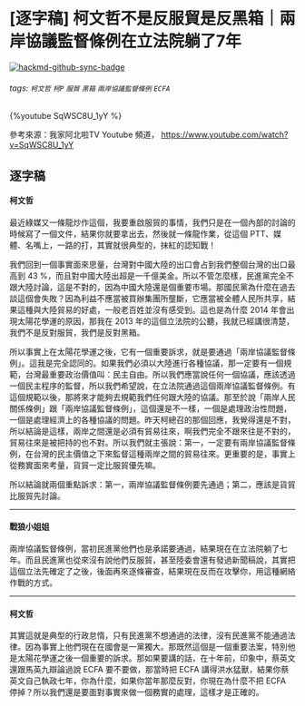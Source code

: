 # [逐字稿] 柯文哲不是反服貿是反黑箱｜兩岸協議監督條例在立法院躺了7年

[![hackmd-github-sync-badge](https://hackmd.io/SCFYFP9UTV-Yq7WRzZ_bcw/badge)](https://hackmd.io/SCFYFP9UTV-Yq7WRzZ_bcw)


###### tags: `柯文哲` `柯P` `服貿` `黑箱` `兩岸協議監督條例` `ECFA`

{%youtube SqWSC8U_1yY %}

參考來源：我家阿北啦TV Youtube 頻道， https://www.youtube.com/watch?v=SqWSC8U_1yY

## 逐字稿

#### 柯文哲

最近綠媒又一條龍炒作這個，我要重啟服貿的事情，我們只是在一個內部的討論的時候寫了一個文件，結果你就要拿出去，然後就一條龍作業，從這個 PTT、媒體、名嘴上，一路的打，其實就很典型的，抹紅的認知戰！

我們回到一個事實面來思量，台灣對中國大陸的出口會占到我們整個台灣的出口最高到 43 %，而且對中國大陸出超是一千億美金。所以不管怎麼樣，民進黨完全不跟大陸討論，這是不對的，因為中國大陸還是個重要市場。那國民黨為什麼在過去談這個會失敗？因為利益不應當被買辦集團所壟斷，它應當被全體人民所共享，結果這種與大陸貿易的好處，一般老百姓並沒有感受到。這也是為什麼 2014 年會出現太陽花學運的原因，那我在 2013 年的這個立法院的公聽，我就已經講很清楚，我們不是反對服貿，我們是反對黑箱。

所以事實上在太陽花學運之後，它有一個重要訴求，就是要通過「兩岸協議監督條例」。這我是完全認同的。如果我們必須以大陸進行各種協議，那一定要有一個規範，台灣最重要政治價值叫：民主自由。所以我們應當說任何一個協議，應該透過一個民主程序的監督，所以我們希望說，在立法院通過這個兩岸協議監督條例。有這個規範以後，那將來才能夠去規範我們任何跟大陸的協議。那至於說「兩岸人民關係條例」跟「兩岸協議監督條例」，這個還是不一樣，一個是處理政治性問題，一個是處理經濟上的各種協議的問題。昨天柯總召的那個回應，我覺得還是不對，所以結論是這樣，兩岸之間還是必須有貿易往來，啊我們完全不跟來往是不對的，貿易往來是被把持的也不對。所以我們就主張說：第一，一定要有兩岸協議監督條例，在台灣的民主價值之下來監督這種兩岸之間的貿易往來。更重要的是，事實上從務實面來考量，貨貿一定比服貿優先嘛。

所以結論就兩個重點訴求：第一，兩岸協議監督條例要先通過；第二，應該是貨貿比服貿先討論。

---

#### 戰狼小姐姐

兩岸協議監督條例，當初民進黨他們也是承諾要通過，結果現在在立法院躺了七年。而且民進黨也從來沒有說他們反服貿，甚至陸委會還有發過新聞稿說，其實把這個立法先確定了之後，後面再來逐條審查，結果現在反而在攻擊你，用這種網絡作戰的方式。

---

#### 柯文哲

其實這就是典型的行政怠惰，只有民進黨不想通過的法律，沒有民進黨不能通過法律。因為事實上他們現在在國會是一黨獨大。那既然這個是一個重要法案，特別他是太陽花學運之後一個重要的訴求。那如果要講的話，在十年前，印象中，蔡英文還跟馬英九辯論過說 ECFA 要不要做，那當時把 ECFA 講得洪水猛獸，結果你蔡英文自己執政七年，你為什麼，如果你當年那麼反對，你現在為什麼不把 ECFA 停掉？所以我們還是要面對事實來做一個務實的處理，這樣才是正確的。
